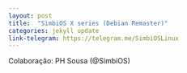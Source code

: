 ```yaml
---
layout: post
title:  "SimbiOS X series (Debian Remaster)"
categories: jekyll update
link-telegram: https://telegram.me/SimbiOSLinux
---
```

Colaboração: PH Sousa (@SimbiOS)
